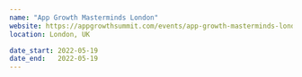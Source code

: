 ```yaml
---
name: "App Growth Masterminds London"
website: https://appgrowthsummit.com/events/app-growth-masterminds-london-2022/
location: London, UK

date_start: 2022-05-19
date_end:   2022-05-19
---
```

